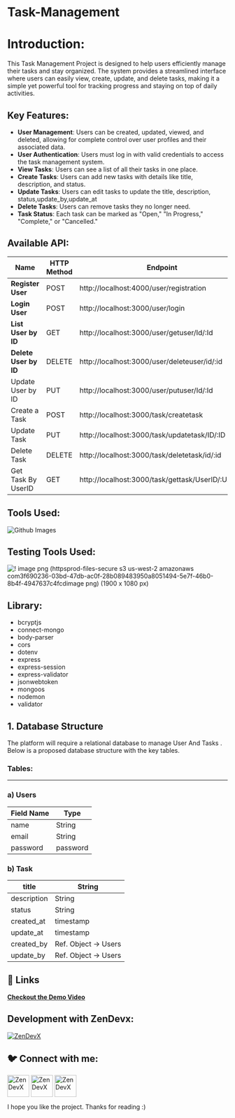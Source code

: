 # Task-Management
# **Introduction:**

This Task Management Project is designed to help users efficiently manage their tasks and stay organized. The system provides a streamlined interface where users can easily view, create, update, and delete tasks, making it a simple yet powerful tool for tracking progress and staying on top of daily activities.

## Key Features:

- **User Management**: Users can be created, updated, viewed, and deleted, allowing for complete control over user profiles and their associated data.
- **User Authentication**: Users must log in with valid credentials to access the task management system.
- **View Tasks**: Users can see a list of all their tasks in one place.
- **Create Tasks**: Users can add new tasks with details like title, description, and status.
- **Update Tasks**: Users can edit tasks to update the title, description, status,update_by,update_at
- **Delete Tasks**: Users can remove tasks they no longer need.
- **Task Status**: Each task can be marked as "Open," "In Progress," "Complete," or "Cancelled."

## **Available API:**

| **Name** | **HTTP Method** | **Endpoint** | **Requirements** |
| --- | --- | --- | --- |
| **Register User** | POST | http://localhost:4000/user/registration | Request Body: email`: string, password: string` |
| **Login User** | POST | http://localhost:3000/user/login | Request Body: email`: string, password: string` |
| **List User by ID** | GET | http://localhost:3000/user/getuser/Id/:Id | Request Params: `id:string` |
| **Delete User by ID** | DELETE | http://localhost:3000/user/deleteuser/id/:id | Request Params: `id:string` |
| Update User by ID | PUT | http://localhost:3000/user/putuser/Id/:Id | Request Params: `id:string`                                      Request Body: email`: string, password: string` |
| Create a Task | POST | http://localhost:3000/task/createtask | Request Body: Title`: string, Description: string,`Status:string,Created_By:UserID,Update_By:UserID |
| Update Task | PUT | http://localhost:3000/task/updatetask/ID/:ID | Request Params:  `id:string`                                         Request Body: Title`:string, Description:string,`Status:string,Update_By:UserID |
| Delete Task | DELETE | http://localhost:3000/task/deletetask/id/:id | Request Params:  `id:string`   |
| Get Task By UserID | GET | http://localhost:3000/task/gettask/UserID/:UserID | Request Params:  userid`:string`   |

<h2 align="left">Tools Used:</h2>

![Github Images](https://github.com/user-attachments/assets/3f194c71-494c-4df8-8a10-b97bc2b1bcef)

<h2 align="left">Testing Tools Used:</h2>

![! image png (httpsprod-files-secure s3 us-west-2 amazonaws com3f690236-03bd-47db-ac0f-28b089483950a8051494-5e7f-46b0-8b4f-4947637c4fcdimage png) (1900 x 1080 px)](https://github.com/user-attachments/assets/693fb3f5-1b53-4bc8-a863-416f7342229c)


<h2 align="left">Library:</h2>

- bcryptjs
- connect-mongo
- body-parser
- cors
- dotenv
- express
- express-session
- express-validator
- jsonwebtoken
- mongoos
- nodemon
- validator

## 1. **Database Structure**

The platform will require a relational database to manage User And Tasks . Below is a proposed database structure with the key tables.

### **Tables**:

---

### a) **Users**

| **Field Name** | **Type** |
| --- | --- |
| name | String |
| email | String |
| password | password |

### b) Task

| title | String |
| --- | --- |
| description | String |
| status | String |
| created_at | timestamp |
| update_at | timestamp |
| created_by | Ref. Object → Users |
| update_by | Ref. Object → Users |

<h2 align="left">🔗 Links</h2>

[**Checkout the  Demo Video**](https://www.notion.so/NodeJS-Task-Management-c766d777f45f4ef3a850a8ea07e598ee?pvs=21) 

<h2 align="left">Development with ZenDevx:</h2>

<a href="https://www.zendevx.com/" target="blank"><img align="center" src="https://github.com/user-attachments/assets/7dd7220f-e83c-4490-9ac2-beab3bcf8c35" alt="ZenDevX" height="auto" width="auto" /></a>



<h2 align="left">🐦 Connect with me:</h2>
         
 
<p align="left">

<a href="https://www.linkedin.com/company/zendevx/" target="blank"><img align="center" src="https://github.com/user-attachments/assets/9a6080ca-4265-43e5-8652-9454651970a9" alt="ZenDevX" height="50" width="50" /></a>
<a href="https://www.youtube.com/@zendevx" target="blank"><img align="center" src="https://github.com/user-attachments/assets/1beefdd6-fa17-49c9-bde7-e8f30f539b96" alt="ZenDevX" height="50" width="50" /></a>
<a href="https://www.youtube.com/@zendevx" target="blank"><img align="center" src="https://github.com/user-attachments/assets/f1eeb865-3d23-407a-9a2b-d76b4e85c6dd" alt="ZenDevX" height="50" width="50" /></a>
</p>



I hope you like the project. Thanks for reading :)

        
